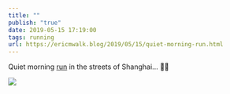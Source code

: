 ```yaml
---
title: ""
publish: "true"
date: 2019-05-15 17:19:00
tags: running
url: https://ericmwalk.blog/2019/05/15/quiet-morning-run.html
---
```


Quiet morning [run](https://www.strava.com/activities/2370927546) in the streets of Shanghai... 🏃‍♂️

![](https://ericmwalk.blog/uploads/2022/57da44780e.jpg)